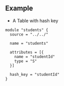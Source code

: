 ## Example

* A Table with hash key


```
module "students" {
  source = "../../"

  name = "students"

  attributes = [{
    name = "studentId"
    type = "S"
  }]

  hash_key = "studentId"
}
```